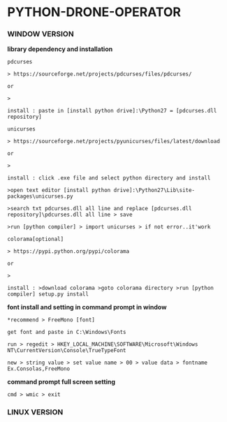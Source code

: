 # PYTHON-DRONE-OPERATOR

### WINDOW VERSION

**library dependency and installation**

    pdcurses 
    
    > https://sourceforge.net/projects/pdcurses/files/pdcurses/
    
    or
    
    > 
    
    install : paste in [install python drive]:\Python27 = [pdcurses.dll repository]

    unicurses
    
    > https://sourceforge.net/projects/pyunicurses/files/latest/download
    
    or
    
    >
    
    install : click .exe file and select python directory and install
    
    >open text editor [install python drive]:\Python27\Lib\site-packages\unicurses.py 
    
    >search txt pdcurses.dll all line and replace [pdcurses.dll repository]\pdcurses.dll all line > save
    
    >run [python compiler] > import unicurses > if not error..it'work
    
    colorama[optional]
    
    > https://pypi.python.org/pypi/colorama
    
    or
    
    >
    
    install : >download colorama >goto colorama directory >run [python compiler] setup.py install


**font install and setting in command prompt in window** 

    *recommend > FreeMono [font]

    get font and paste in C:\Windows\Fonts

    run > regedit > HKEY_LOCAL_MACHINE\SOFTWARE\Microsoft\Windows NT\CurrentVersion\Console\TrueTypeFont
    
    new > string value > set value name > 00 > value data > fontname Ex.Consolas,FreeMono
    
**command prompt full screen setting**

    cmd > wmic > exit
    
### LINUX VERSION
